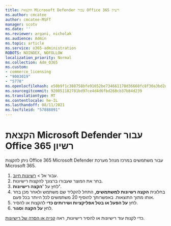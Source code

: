 ```yaml
---
title: הקצאת Microsoft Defender עבור Office 365 רשיון
ms.author: cmcatee
author: cmcatee-MSFT
manager: scotv
ms.date: ''
ms.reviewer: argani, nicholak
ms.audience: Admin
ms.topic: article
ms.service: o365-administration
ROBOTS: NOINDEX, NOFOLLOW
localization_priority: Normal
ms.collection: Adm_O365
ms.custom:
- commerce_licensing
- "9003019"
- "5778"
ms.openlocfilehash: e50b9f1c388758bfe91652be734661170d36660fc8f30a3bd2d77e189e8bd813
ms.sourcegitcommit: 920051182781bd97ce4d4d6fbd268cb37b84d239
ms.translationtype: MT
ms.contentlocale: he-IL
ms.lasthandoff: 08/11/2021
ms.locfileid: "57888891"
---
```

# <a name="assign-microsoft-defender-for-office-365-licenses"></a>הקצאת Microsoft Defender עבור Office 365 רשיון

ניתן להקצות Office 365 Microsoft Defender עבור משתמשים במרכז מנהל מערכת Microsoft 365.

1. עבור אל  >  [רשיונות חיוב](https://go.microsoft.com/fwlink/p/?linkid=842264).
2. בחר את המוצר שעבורו ברצונך להקצות רישיונות.
3. לחץ על **'הקצה רישיונות'**.
4. בחלונית **הקצה רשיונות למשתמשים,**  התחל להקליד שם משתמש ולאחר מכן בחר אותו מתוך התוצאות. באפשרותך להוסיף 20 משתמשים לכל היותר בכל פעם.
5. לחץ **על הפעל או בטל אפליקציות ושירותים כדי**  להקצות או להסיר.
6. לחץ **על הקצה**  **וסגור**.

כדי לקנות עוד רישיונות או להסיר רישיונות, ראה [קנייה או הסרה של רישיונות](https://docs.microsoft.com/microsoft-365/commerce/licenses/buy-licenses#buy-or-remove-licenses-for-your-business-subscription).